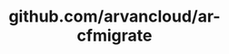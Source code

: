 ---
layout: post
title: github.com/arvancloud/ar-cfmigrate
categories: link
tags: [انگلیسی, گیت‌هاب, برنامه‌نویسی]
---